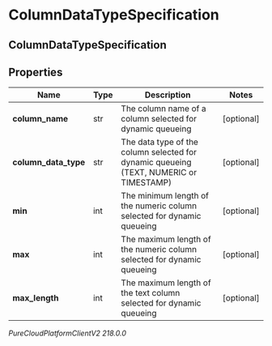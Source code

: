 # ColumnDataTypeSpecification

## ColumnDataTypeSpecification

## Properties

|Name | Type | Description | Notes|
|------------ | ------------- | ------------- | -------------|
| **column_name** | str | The column name of a column selected for dynamic queueing | [optional] |
| **column_data_type** | str | The data type of the column selected for dynamic queueing (TEXT, NUMERIC or TIMESTAMP) | [optional] |
| **min** | int | The minimum length of the numeric column selected for dynamic queueing | [optional] |
| **max** | int | The maximum length of the numeric column selected for dynamic queueing | [optional] |
| **max_length** | int | The maximum length of the text column selected for dynamic queueing | [optional] |



_PureCloudPlatformClientV2 218.0.0_
